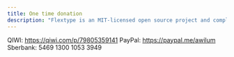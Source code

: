 ```yaml
---
title: One time donation
description: "Flextype is an MIT-licensed open source project and completely free to use. However, the amount of effort needed to maintain and develop new features for the project is not sustainable without proper financial backing."
---
```


QIWI: https://qiwi.com/p/79805359141 PayPal: https://paypal.me/awilum  
Sberbank: 5469 1300 1053 3949

